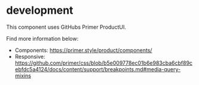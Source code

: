 # development

This component uses GitHubs Primer ProductUI.

Find more information below:

- Components: https://primer.style/product/components/
- Responsive: https://github.com/primer/css/blob/b5e009778ec01b6e983cba6cbf89cebfdc5a4124/docs/content/support/breakpoints.md#media-query-mixins